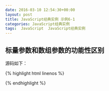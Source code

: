 ```yaml
---
date: 2016-03-10 12:54:30+00:00
layout: post
title: JavaScript经典实例 示例6-1
categories: JavaScript经典实例
tags:  JavaScript  JavaScript经典实例
---
```


标量参数和数组参数的功能性区别
----------------

<html xmlns = "http://www.w3.org/1999/xhtml">
<head>
<title>Function test</title>
<script type="text/javascript">
//<![CDATA

window.onload = function(){
    var items = new Array('apple', 'orange', 'cherry', 'lime');
    var sep = '*';
    var blk1 = document.getElementById("result1");
    blk1.innerHTML = items + "  " + sep;
    concatenateString(items, sep);
    var blk2 = document.getElementById("result2");
    blk2.innerHTML = items;
    var blk3 = document.getElementById("result3");
    blk3.innerHTML = sep;
    //alert(items);
    //alert(sep);
}

function concatenateString(strings, separator){
    var result = "";
    for(var i = 0; i < strings.length; i++){
        result += strings[i] + separator;
    }
    
    //将result赋值给separator
    separator = result;
    
    //和数组
    strings[strings.length] = result;
}

//--><!]]>
</script>
</head>
<body>
<div id="result1"></div>
<div id="result2"></div>
<div id="result3"></div>
</body>
</html>

源码如下：

{% highlight html linenos %}
<!DOCTYPE html>
<html xmlns = "http://www.w3.org/1999/xhtml">
<head>
<title>Function test</title>
<script type="text/javascript">
//<![CDATA

window.onload = function(){
    var items = new Array('apple', 'orange', 'cherry', 'lime');
    var sep = '*';
    concatenateString(items, sep);
    
    alert(items);
    alert(sep);
}

function concatenateString(strings, separator){
    var result = "";
    for(var i = 0; i < strings.length; i++){
        result += strings[i] + separator;
    }
    
    //将result赋值给separator
    separator = result;
    
    //和数组
    strings[strings.length] = result;
}

//--><!]]>
</script>
</head>
<body>
</body>
</html>
{% endhighlight %}
